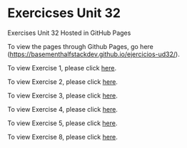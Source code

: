 # Exercicses Unit 32
Exercises Unit 32 Hosted in GitHub Pages

To view the pages through Github Pages, go here (https://basementhalfstackdev.github.io/ejercicios-ud32/).

To view Exercise 1, please click [here](./Exercise%201/index.html).

To view Exercise 2, please click [here](./Exercise%202/index.html).

To view Exercise 3, please click [here](./Exercise%203/index.html).

To view Exercise 4, please click [here](./Exercise%204/index.html).

To view Exercise 5, please click [here](./Exercise%205/index.html).

To view Exercise 8, please click [here](./Exercise%208/index.html).

